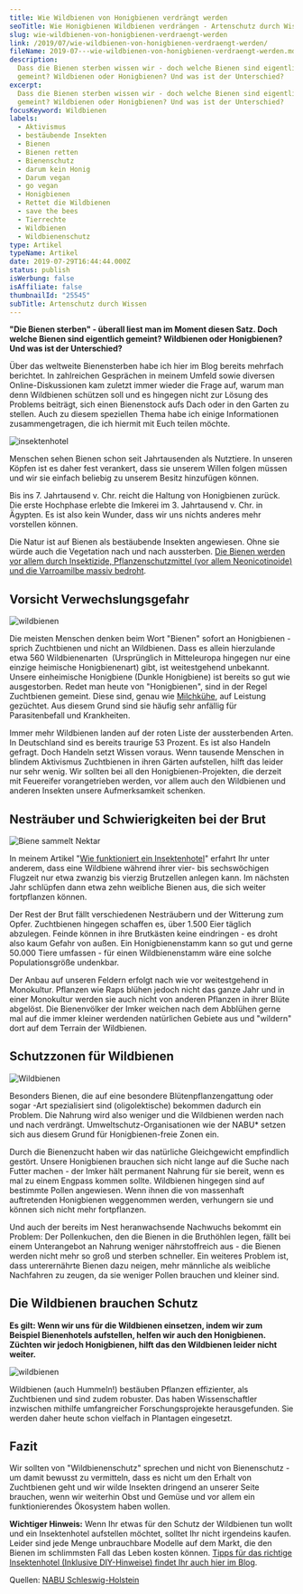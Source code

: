 ```yaml
---
title: Wie Wildbienen von Honigbienen verdrängt werden
seoTitle: Wie Honigbienen Wildbienen verdrängen - Artenschutz durch Wissen
slug: wie-wildbienen-von-honigbienen-verdraengt-werden
link: /2019/07/wie-wildbienen-von-honigbienen-verdraengt-werden/
fileName: 2019-07---wie-wildbienen-von-honigbienen-verdraengt-werden.md
description:
  Dass die Bienen sterben wissen wir - doch welche Bienen sind eigentlich
  gemeint? Wildbienen oder Honigbienen? Und was ist der Unterschied?
excerpt:
  Dass die Bienen sterben wissen wir - doch welche Bienen sind eigentlich
  gemeint? Wildbienen oder Honigbienen? Und was ist der Unterschied?
focusKeyword: Wildbienen
labels:
  - Aktivismus
  - bestäubende Insekten
  - Bienen
  - Bienen retten
  - Bienenschutz
  - darum kein Honig
  - Darum vegan
  - go vegan
  - Honigbienen
  - Rettet die Wildbienen
  - save the bees
  - Tierrechte
  - Wildbienen
  - Wildbienenschutz
type: Artikel
typeName: Artikel
date: 2019-07-29T16:44:44.000Z
status: publish
isWerbung: false
isAffiliate: false
thumbnailId: "25545"
subTitle: Artenschutz durch Wissen
---
```


<strong>"Die Bienen sterben" - überall liest man im Moment diesen Satz. Doch
welche Bienen sind eigentlich gemeint? Wildbienen oder Honigbienen? Und was ist
der Unterschied?</strong>

Über das weltweite Bienensterben habe ich hier im Blog bereits mehrfach
berichtet. In zahlreichen Gesprächen in meinem Umfeld sowie diversen
Online-Diskussionen kam zuletzt immer wieder die Frage auf, warum man denn
Wildbienen schützen soll und es hingegen nicht zur Lösung des Problems beiträgt,
sich einen Bienenstock aufs Dach oder in den Garten zu stellen. Auch zu diesem
speziellen Thema habe ich einige Informationen zusammengetragen, die ich hiermit
mit Euch teilen möchte.

![insektenhotel](http://cardamonchai.com/wp-content/uploads/2019/05/2019-05-05-bees-17-400x300.jpg "Biene im Nestbaubetrieb")

Menschen sehen Bienen schon seit Jahrtausenden als Nutztiere. In unseren Köpfen
ist es daher fest verankert, dass sie unserem Willen folgen müssen und wir sie
einfach beliebig zu unserem Besitz hinzufügen können.

Bis ins 7. Jahrtausend v. Chr. reicht die Haltung von Honigbienen zurück. Die
erste Hochphase erlebte die Imkerei im 3. Jahrtausend v. Chr. in Ägypten. Es ist
also kein Wunder, dass wir uns nichts anderes mehr vorstellen können.

Die Natur ist auf Bienen als bestäubende Insekten angewiesen. Ohne sie würde
auch die Vegetation nach und nach aussterben.
[Die Bienen werden vor allem durch Insektizide, Pflanzenschutzmittel (vor allem Neonicotinoide) und die Varroamilbe massiv bedroht](/2019/07/kampf-gegen-das-bienensterben/).

## Vorsicht Verwechslungsgefahr

![wildbienen](http://cardamonchai.com/wp-content/uploads/2019/07/biene2-400x300.jpg "Biene im Spätsommer")

Die meisten Menschen denken beim Wort "Bienen" sofort an Honigbienen - sprich
Zuchtbienen und nicht an Wildbienen. Dass es allein hierzulande etwa 560
Wildbienenarten  (Ursprünglich in Mitteleuropa hingegen nur eine einzige
heimische Honigbienenart) gibt, ist weitestgehend unbekannt. Unsere einheimische
Honigbiene (Dunkle Honigbiene) ist bereits so gut wie ausgestorben. Redet man
heute von "Honigbienen", sind in der Regel Zuchtbienen gemeint. Diese sind,
genau wie [Milchkühe](/2014/09/pflanzenmilch-wieso-denn-blos/), auf Leistung
gezüchtet. Aus diesem Grund sind sie häufig sehr anfällig für Parasitenbefall
und Krankheiten.

Immer mehr Wildbienen landen auf der roten Liste der aussterbenden Arten. In
Deutschland sind es bereits traurige 53 Prozent. Es ist also Handeln gefragt.
Doch Handeln setzt Wissen voraus. Wenn tausende Menschen in blindem Aktivismus
Zuchtbienen in ihren Gärten aufstellen, hilft das leider nur sehr wenig. Wir
sollten bei all den Honigbienen-Projekten, die derzeit mit Feuereifer
vorangetrieben werden, vor allem auch den Wildbienen und anderen Insekten unsere
Aufmerksamkeit schenken.

## Nesträuber und Schwierigkeiten bei der Brut

![Biene sammelt Nektar](http://cardamonchai.com/wp-content/uploads/2014/10/14357441908_09b3d46f87_z-640x427.jpg "Biene sammelt Nektar")

In meinem Artikel
"[Wie funktioniert ein Insektenhotel](/2019/05/insektenhotel-bienen-auf-dem-balkon/)"
erfahrt Ihr unter anderem, dass eine Wildbiene während ihrer vier- bis
sechswöchigen Flugzeit nur etwa zwanzig bis vierzig Brutzellen anlegen kann. Im
nächsten Jahr schlüpfen dann etwa zehn weibliche Bienen aus, die sich weiter
fortpflanzen können.

Der Rest der Brut fällt verschiedenen Nesträubern und der Witterung zum Opfer.
Zuchtbienen hingegen schaffen es, über 1.500 Eier täglich abzulegen. Feinde
können in ihre Brutkästen keine eindringen - es droht also kaum Gefahr von
außen. Ein Honigbienenstamm kann so gut und gerne 50.000 Tiere umfassen - für
einen Wildbienenstamm wäre eine solche Populationsgröße undenkbar.

Der Anbau auf unseren Feldern erfolgt nach wie vor weitestgehend in Monokultur.
Pflanzen wie Raps blühen jedoch nicht das ganze Jahr und in einer Monokultur
werden sie auch nicht von anderen Pflanzen in ihrer Blüte abgelöst. Die
Bienenvölker der Imker weichen nach dem Abblühen gerne mal auf die immer kleiner
werdenden natürlichen Gebiete aus und "wildern" dort auf dem Terrain der
Wildbienen.

## Schutzzonen für Wildbienen

![Wildbienen](http://cardamonchai.com/wp-content/uploads/2019/07/biene1-400x300.jpg "Etwa 30 Prozent der Bienen sind oligolektisch - sie bevorzugen eine bestimmte Blütenpflanzengattung oder sogar -Art")

Besonders Bienen, die auf eine besondere Blütenpflanzengattung oder sogar -Art
spezialisiert sind (oligolektische) bekommen dadurch ein Problem. Die Nahrung
wird also weniger und die Wildbienen werden nach und nach verdrängt.
Umweltschutz-Organisationen wie der NABU\* setzen sich aus diesem Grund für
Honigbienen-freie Zonen ein.

Durch die Bienenzucht haben wir das natürliche Gleichgewicht empfindlich
gestört. Unsere Honigbienen brauchen sich nicht lange auf die Suche nach Futter
machen - der Imker hält permanent Nahrung für sie bereit, wenn es mal zu einem
Engpass kommen sollte. Wildbienen hingegen sind auf bestimmte Pollen angewiesen.
Wenn ihnen die von massenhaft auftretenden Honigbienen weggenommen werden,
verhungern sie und können sich nicht mehr fortpflanzen.

Und auch der bereits im Nest heranwachsende Nachwuchs bekommt ein Problem: Der
Pollenkuchen, den die Bienen in die Bruthöhlen legen, fällt bei einem
Unterangebot an Nahrung weniger nährstoffreich aus - die Bienen werden nicht
mehr so groß und sterben schneller. Ein weiteres Problem ist, dass unterernährte
Bienen dazu neigen, mehr männliche als weibliche Nachfahren zu zeugen, da sie
weniger Pollen brauchen und kleiner sind.

## Die Wildbienen brauchen Schutz

<strong>Es gilt: Wenn wir uns für die Wildbienen einsetzen, indem wir zum
Beispiel Bienenhotels aufstellen, helfen wir auch den Honigbienen. Züchten wir
jedoch Honigbienen, hilft das den Wildbienen leider nicht weiter.</strong>

![wildbienen](http://cardamonchai.com/wp-content/uploads/2019/07/biene3-400x301.jpg "Die Hummeln sind eine zu den Echten Bienen gehörende Gattung staatenbildender Insekten")

Wildbienen (auch Hummeln!) bestäuben Pflanzen effizienter, als Zuchtbienen und
sind zudem robuster. Das haben Wissenschaftler inzwischen mithilfe umfangreicher
Forschungsprojekte herausgefunden. Sie werden daher heute schon vielfach in
Plantagen eingesetzt.

## Fazit

Wir sollten von "Wildbienenschutz" sprechen und nicht von Bienenschutz - um
damit bewusst zu vermitteln, dass es nicht um den Erhalt von Zuchtbienen geht
und wir wilde Insekten dringend an unserer Seite brauchen, wenn wir weiterhin
Obst und Gemüse und vor allem ein funktionierendes Ökosystem haben wollen.

<strong>Wichtiger Hinweis:</strong> Wenn Ihr etwas für den Schutz der Wildbienen
tun wollt und ein Insektenhotel aufstellen möchtet, solltet Ihr nicht irgendeins
kaufen. Leider sind jede Menge unbrauchbare Modelle auf dem Markt, die den
Bienen im schlimmsten Fall das Leben kosten können.
[Tipps für das richtige Insektenhotel (Inklusive DIY-Hinweise) findet Ihr auch hier im Blog](/2019/05/insektenhotel-bienen-auf-dem-balkon/).

Quellen: [NABU Schleswig-Holstein](https://amzn.to/2YxZls4)
